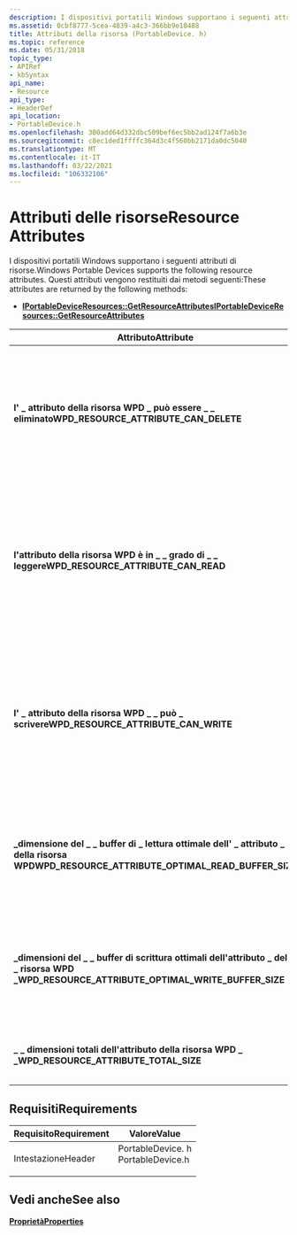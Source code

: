 ```yaml
---
description: I dispositivi portatili Windows supportano i seguenti attributi di risorse.
ms.assetid: 0cbf8777-5cea-4839-a4c3-366bb9e18488
title: Attributi della risorsa (PortableDevice. h)
ms.topic: reference
ms.date: 05/31/2018
topic_type:
- APIRef
- kbSyntax
api_name:
- Resource
api_type:
- HeaderDef
api_location:
- PortableDevice.h
ms.openlocfilehash: 300add64d332dbc509bef6ec5bb2ad124f7a6b3e
ms.sourcegitcommit: c8ec1ded1ffffc364d3c4f560bb2171da0dc5040
ms.translationtype: MT
ms.contentlocale: it-IT
ms.lasthandoff: 03/22/2021
ms.locfileid: "106332106"
---
```

# <a name="resource-attributes"></a><span data-ttu-id="46fdc-103">Attributi delle risorse</span><span class="sxs-lookup"><span data-stu-id="46fdc-103">Resource Attributes</span></span>

<span data-ttu-id="46fdc-104">I dispositivi portatili Windows supportano i seguenti attributi di risorse.</span><span class="sxs-lookup"><span data-stu-id="46fdc-104">Windows Portable Devices supports the following resource attributes.</span></span> <span data-ttu-id="46fdc-105">Questi attributi vengono restituiti dai metodi seguenti:</span><span class="sxs-lookup"><span data-stu-id="46fdc-105">These attributes are returned by the following methods:</span></span>

-   [<span data-ttu-id="46fdc-106">**IPortableDeviceResources::GetResourceAttributes**</span><span class="sxs-lookup"><span data-stu-id="46fdc-106">**IPortableDeviceResources::GetResourceAttributes**</span></span>](/windows/desktop/api/PortableDeviceApi/nf-portabledeviceapi-iportabledevicecapabilities-getfixedpropertyattributes)



| <span data-ttu-id="46fdc-107">Attributo</span><span class="sxs-lookup"><span data-stu-id="46fdc-107">Attribute</span></span>                                                  | <span data-ttu-id="46fdc-108">VarType</span><span class="sxs-lookup"><span data-stu-id="46fdc-108">VarType</span></span>      | <span data-ttu-id="46fdc-109">Descrizione</span><span class="sxs-lookup"><span data-stu-id="46fdc-109">Description</span></span>                                                                                                                                 |
|------------------------------------------------------------|--------------|---------------------------------------------------------------------------------------------------------------------------------------------|
| <span data-ttu-id="46fdc-110">**l' \_ attributo della risorsa WPD \_ può essere \_ \_ eliminato**</span><span class="sxs-lookup"><span data-stu-id="46fdc-110">**WPD\_RESOURCE\_ATTRIBUTE\_CAN\_DELETE**</span></span>                  | <span data-ttu-id="46fdc-111">**\_bool VT**</span><span class="sxs-lookup"><span data-stu-id="46fdc-111">**VT\_BOOL**</span></span> | <span data-ttu-id="46fdc-112">Valore booleano che specifica se un client dispone dell'autorizzazione per eliminare la risorsa.</span><span class="sxs-lookup"><span data-stu-id="46fdc-112">A Boolean value that specifies whether a client has permission to delete the resource.</span></span> <span data-ttu-id="46fdc-113">Se assente, si presuppone che sia false.</span><span class="sxs-lookup"><span data-stu-id="46fdc-113">If absent, it is assumed to be false.</span></span>                |
| <span data-ttu-id="46fdc-114">**l'attributo della risorsa WPD è in \_ \_ grado di \_ \_ leggere**</span><span class="sxs-lookup"><span data-stu-id="46fdc-114">**WPD\_RESOURCE\_ATTRIBUTE\_CAN\_READ**</span></span>                    | <span data-ttu-id="46fdc-115">**\_bool VT**</span><span class="sxs-lookup"><span data-stu-id="46fdc-115">**VT\_BOOL**</span></span> | <span data-ttu-id="46fdc-116">Valore booleano che specifica se un client dispone dell'autorizzazione per aprire la risorsa per l'accesso in lettura.</span><span class="sxs-lookup"><span data-stu-id="46fdc-116">A Boolean value that specifies whether a client has permission to open the resource for Read access.</span></span> <span data-ttu-id="46fdc-117">Se assente, si presuppone che sia false.</span><span class="sxs-lookup"><span data-stu-id="46fdc-117">If absent, it is assumed to be False.</span></span>  |
| <span data-ttu-id="46fdc-118">**l' \_ attributo della risorsa WPD \_ \_ può \_ scrivere**</span><span class="sxs-lookup"><span data-stu-id="46fdc-118">**WPD\_RESOURCE\_ATTRIBUTE\_CAN\_WRITE**</span></span>                   | <span data-ttu-id="46fdc-119">**\_bool VT**</span><span class="sxs-lookup"><span data-stu-id="46fdc-119">**VT\_BOOL**</span></span> | <span data-ttu-id="46fdc-120">Valore booleano che specifica se un client dispone dell'autorizzazione per aprire la risorsa per l'accesso in scrittura.</span><span class="sxs-lookup"><span data-stu-id="46fdc-120">A Boolean value that specifies whether a client has permission to open the resource for Write access.</span></span> <span data-ttu-id="46fdc-121">Se assente, si presuppone che sia false.</span><span class="sxs-lookup"><span data-stu-id="46fdc-121">If absent, it is assumed to be false.</span></span> |
| <span data-ttu-id="46fdc-122">**\_dimensione del \_ \_ buffer di \_ lettura ottimale dell' \_ attributo \_ della risorsa WPD**</span><span class="sxs-lookup"><span data-stu-id="46fdc-122">**WPD\_RESOURCE\_ATTRIBUTE\_OPTIMAL\_READ\_BUFFER\_SIZE**</span></span>  | <span data-ttu-id="46fdc-123">**\_UI4 VT**</span><span class="sxs-lookup"><span data-stu-id="46fdc-123">**VT\_UI4**</span></span>  | <span data-ttu-id="46fdc-124">Dimensione del buffer consigliata che un chiamante deve usare per le letture memorizzate nel buffer dalla risorsa.</span><span class="sxs-lookup"><span data-stu-id="46fdc-124">The recommended buffer size that a caller should use for buffered reads from the resource.</span></span>                                                  |
| <span data-ttu-id="46fdc-125">**\_dimensioni del \_ \_ buffer di scrittura ottimali dell'attributo \_ della \_ risorsa WPD \_**</span><span class="sxs-lookup"><span data-stu-id="46fdc-125">**WPD\_RESOURCE\_ATTRIBUTE\_OPTIMAL\_WRITE\_BUFFER\_SIZE**</span></span> | <span data-ttu-id="46fdc-126">**\_UI4 VT**</span><span class="sxs-lookup"><span data-stu-id="46fdc-126">**VT\_UI4**</span></span>  | <span data-ttu-id="46fdc-127">Dimensione del buffer consigliata che un chiamante deve usare per le scritture memorizzate nel buffer sulla risorsa.</span><span class="sxs-lookup"><span data-stu-id="46fdc-127">The recommended buffer size that a caller should use for buffered writes on the resource.</span></span>                                                   |
| <span data-ttu-id="46fdc-128">**\_ \_ dimensioni totali dell'attributo della risorsa WPD \_ \_**</span><span class="sxs-lookup"><span data-stu-id="46fdc-128">**WPD\_RESOURCE\_ATTRIBUTE\_TOTAL\_SIZE**</span></span>                  | <span data-ttu-id="46fdc-129">**\_UI8 VT**</span><span class="sxs-lookup"><span data-stu-id="46fdc-129">**VT\_UI8**</span></span>  | <span data-ttu-id="46fdc-130">Dimensioni totali, in byte, dei dati della risorsa.</span><span class="sxs-lookup"><span data-stu-id="46fdc-130">The total size of the resource data, in bytes.</span></span>                                                                                              |



 

## <a name="requirements"></a><span data-ttu-id="46fdc-131">Requisiti</span><span class="sxs-lookup"><span data-stu-id="46fdc-131">Requirements</span></span>



| <span data-ttu-id="46fdc-132">Requisito</span><span class="sxs-lookup"><span data-stu-id="46fdc-132">Requirement</span></span> | <span data-ttu-id="46fdc-133">Valore</span><span class="sxs-lookup"><span data-stu-id="46fdc-133">Value</span></span> |
|-------------------|---------------------------------------------------------------------------------------------|
| <span data-ttu-id="46fdc-134">Intestazione</span><span class="sxs-lookup"><span data-stu-id="46fdc-134">Header</span></span><br/> | <dl> <span data-ttu-id="46fdc-135"><dt>PortableDevice. h</dt></span><span class="sxs-lookup"><span data-stu-id="46fdc-135"><dt>PortableDevice.h</dt></span></span> </dl> |



## <a name="see-also"></a><span data-ttu-id="46fdc-136">Vedi anche</span><span class="sxs-lookup"><span data-stu-id="46fdc-136">See also</span></span>

<dl> <dt>

[<span data-ttu-id="46fdc-137">**Proprietà**</span><span class="sxs-lookup"><span data-stu-id="46fdc-137">**Properties**</span></span>](properties-and-attributes.md)
</dt> </dl>

 

 




